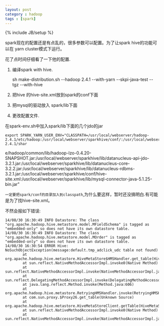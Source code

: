 ```yaml
---
layout: post
category : hadoop
tags : [spark]
---
```

{% include JB/setup %}


spark现在的配置还是有点乱的，很多参数可以配置。为了让spark hive的功能可以在 yarn cluster模式下运行。

花了点时间仔细看了一下他的配置.

1. 编译spark with hive.

    sh make-distribution.sh --hadoop 2.4.1 --with-yarn --skpi-java-test --tgz --with-hive


2. 把hive 的hive-site.xml放到spark的conf下面

3. 把mysql的驱动放入 spark/lib下面

4. 更改配置文件.

在spark-env.sh中加入spark/lib下面的几个jdo的jar




    export SPARK_YARN_USER_ENV="CLASSPATH=/usr/local/webserver/hadoop-2.4.1/etc/hadoop:/usr/local/webserver/sparkhive/conf/:/usr/local/webserver/hadoop-2.4.1/shar
e/hadoop/common/lib/hadoop-lzo-0.4.20-SNAPSHOT.jar:/usr/local/webserver/sparkhive/lib/datanucleus-api-jdo-3.2.1.jar:/usr/local/webserver/sparkhive/lib/datanucleus-core-3.2.2.jar:/usr/local/webserver/sparkhive/lib/datanucleus-rdbms-3.2.1.jar:/usr/local/webserver/sparkhive/conf/hive-site.xml:/usr/local/webserver/sparkhive/lib/mysql-connector-java-5.1.25-bin.jar"


`一定要把spark/conf的目录加入到classpath`,为什么要这样，暂时还没搞明白.有可能是为了找hive-site.xml。

不然会报如下错误:

    14/08/30 16:30:49 INFO Datastore: The class "org.apache.hadoop.hive.metastore.model.MFieldSchema" is tagged as "embedded-only" so does not have its own datastore table.
    14/08/30 16:30:49 INFO Datastore: The class "org.apache.hadoop.hive.metastore.model.MOrder" is tagged as "embedded-only" so does not have its own datastore table.
    14/08/30 16:30:54 ERROR Hive: NoSuchObjectException(message:default.tmp_adclick_udc table not found)
            at org.apache.hadoop.hive.metastore.HiveMetaStore$HMSHandler.get_table(HiveMetaStore.java:1373)
            at sun.reflect.NativeMethodAccessorImpl.invoke0(Native Method)
            at sun.reflect.NativeMethodAccessorImpl.invoke(NativeMethodAccessorImpl.java:57)
            at sun.reflect.DelegatingMethodAccessorImpl.invoke(DelegatingMethodAccessorImpl.java:43)
            at java.lang.reflect.Method.invoke(Method.java:606)
            at org.apache.hadoop.hive.metastore.RetryingHMSHandler.invoke(RetryingHMSHandler.java:103)
            at com.sun.proxy.$Proxy26.get_table(Unknown Source)
            at org.apache.hadoop.hive.metastore.HiveMetaStoreClient.getTable(HiveMetaStoreClient.java:854)
            at sun.reflect.NativeMethodAccessorImpl.invoke0(Native Method)
            at sun.reflect.NativeMethodAccessorImpl.invoke(NativeMethodAccessorImpl.java:57)
